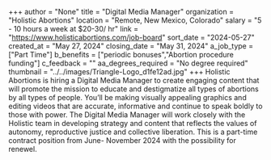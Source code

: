 +++
author = "None"
title = "Digital Media Manager"
organization = "Holistic Abortions"
location = "Remote, New Mexico, Colorado"
salary = "5 - 10 hours a week at $20-30/ hr"
link = "https://www.holisticabortions.com/job-board"
sort_date = "2024-05-27"
created_at = "May 27, 2024"
closing_date = "May 31, 2024"
a_job_type = ["Part Time"]
b_benefits = ["periodic bonuses","Abortion procedure funding"]
c_feedback = ""
aa_degrees_required = "No degree required"
thumbnail = "../../images/Triangle-Logo_d1fe12ad.jpg"
+++
Holistic Abortions is hiring a Digital Media Manager to create engaging content that will promote the mission to educate and destigmatize all types of abortions by all types of people. You’ll be making visually appealing graphics and editing videos that are accurate, informative and continue to speak boldly to those with power. The Digital Media Manager will work closely with the Holistic team in developing strategy and content that reflects the values of autonomy, reproductive justice and collective liberation. This is a part-time contract position from June- November 2024 with the possibility for renewel.
